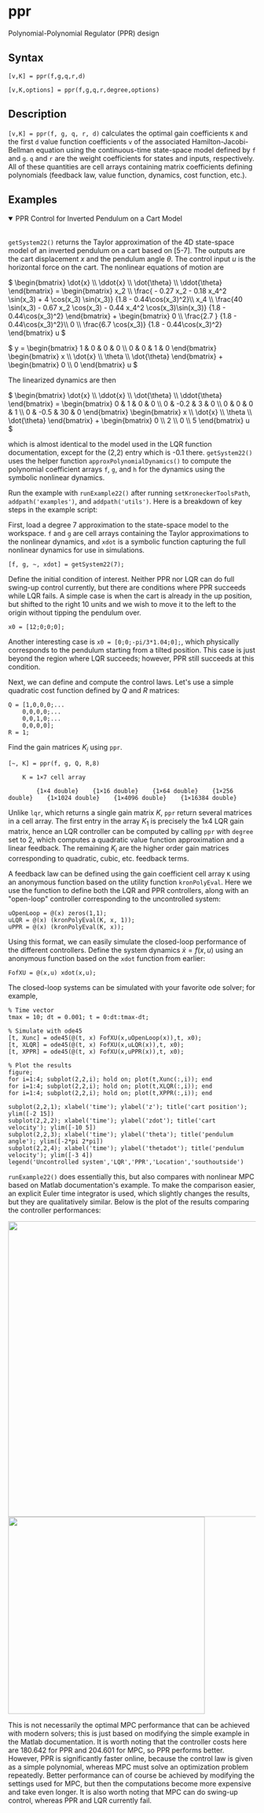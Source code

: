 # ppr
Polynomial-Polynomial Regulator (PPR) design 

## Syntax
`[v,K] = ppr(f,g,q,r,d)`

`[v,K,options] = ppr(f,g,q,r,degree,options)`

## Description
`[v,K] = ppr(f, g, q, r, d)` calculates the optimal gain coefficients `K` and the first `d` value function coefficients `v` of the associated Hamilton-Jacobi-Bellman equation using the continuous-time state-space model defined by `f` and `g`. `q` and `r` are the weight coefficients for states and inputs, respectively. 
All of these quantities are cell arrays containing matrix coefficients defining polynomials (feedback law, value function, dynamics, cost function, etc.).

<!-- example -->

## Examples
<!-- collapse all -->
<!-- ### LQR Control for Inverted Pendulum Model -->

<details open>
<summary>PPR Control for Inverted Pendulum on a Cart Model</summary>
<br>

`getSystem22()` returns the Taylor approximation of the 4D state-space model of an inverted pendulum on a cart based on [5-7].
The outputs are the cart displacement $x$ and the pendulum angle $\theta$. 
The control input $u$ is the horizontal force on the cart.
The nonlinear equations of motion are

$`
        \begin{bmatrix}
        \dot{x} \\
        \ddot{x} \\
        \dot{\theta} \\
        \ddot{\theta}
    \end{bmatrix}
    =              
    \begin{bmatrix}
         x_2 \\ 
         \frac{ - 0.27 x_2 - 0.18 x_4^2 \sin(x_3)  + 4 \cos(x_3) \sin(x_3)}
         {1.8 - 0.44\cos(x_3)^2}\\ 
         x_4 \\ 
         \frac{40 \sin(x_3) - 0.67 x_2 \cos(x_3) - 0.44 x_4^2 \cos(x_3)\sin(x_3)}
         {1.8 - 0.44\cos(x_3)^2}
    \end{bmatrix}
    +            
    \begin{bmatrix}
         0 \\ 
         \frac{2.7 }
         {1.8 - 0.44\cos(x_3)^2}\\ 
         0 \\ 
         \frac{6.7 \cos(x_3)}
         {1.8 - 0.44\cos(x_3)^2}
    \end{bmatrix} u
`$

$`
    y =
    \begin{bmatrix}
        1 & 0 & 0 & 0 \\
        0 & 0 & 1 & 0
    \end{bmatrix}
    \begin{bmatrix}
        x \\
        \dot{x} \\
        \theta \\
        \dot{\theta}
    \end{bmatrix}
    +
    \begin{bmatrix}
        0 \\
        0
    \end{bmatrix} u
`$

The linearized dynamics are then

$`
    \begin{bmatrix}
        \dot{x} \\
        \ddot{x} \\
        \dot{\theta} \\
        \ddot{\theta}
    \end{bmatrix}
    =
    \begin{bmatrix}
        0 & 1 & 0 & 0 \\
        0 & -0.2 & 3 & 0 \\
        0 & 0 & 0 & 1 \\
        0 & -0.5 & 30 & 0
    \end{bmatrix}
    \begin{bmatrix}
        x \\
        \dot{x} \\
        \theta \\
        \dot{\theta}
    \end{bmatrix}
    +
    \begin{bmatrix}
        0 \\
        2 \\
        0 \\
        5
    \end{bmatrix} u
`$

which is almost identical to the model used in the LQR function documentation, except for the (2,2) entry which is -0.1 there. 
`getSystem22()` uses the helper function `approxPolynomialDynamics()` to compute the polynomial coefficient arrays `f`, `g`, and `h` for the dynamics using the symbolic nonlinear dynamics.

Run the example with `runExample22()` after running `setKroneckerToolsPath`, `addpath('examples')`, and `addpath('utils')`. Here is a breakdown of key steps in the example script:

First, load a degree 7 approximation to the state-space model to the workspace. `f` and `g` are cell arrays containing the Taylor approximations to the nonlinear dynamics, and `xdot` is a symbolic function capturing the full nonlinear dynamics for use in simulations.
```
[f, g, ~, xdot] = getSystem22(7);
```

Define the initial condition of interest.
Neither PPR nor LQR can do full swing-up control currently, but there are conditions where PPR succeeds while LQR fails.
A simple case is when the cart is already in the up position, but shifted to the right 10 units and we wish to move it to the left to the origin without tipping the pendulum over.
```
x0 = [12;0;0;0];
```
Another interesting case is `x0 = [0;0;-pi/3*1.04;0];`, which physically corresponds to the pendulum starting from a tilted position. 
This case is just beyond the region where LQR succeeds; however, PPR still succeeds at this condition.

Next, we can define and compute the control laws.
Let's use a simple quadratic cost function defined by $Q$ and $R$ matrices: 
```
Q = [1,0,0,0;...
    0,0,0,0;...
    0,0,1,0;...
    0,0,0,0];
R = 1;
```
Find the gain matrices $K_i$ using `ppr`. 

```
[~, K] = ppr(f, g, Q, R,8)
```
```console
    K = 1×7 cell array

        {1×4 double}    {1×16 double}    {1×64 double}    {1×256 double}    {1×1024 double}    {1×4096 double}    {1×16384 double}
```

Unlike `lqr`, which returns a single gain matrix $K$, `ppr` return several matrices in a cell array. 
The first entry in the array $K_1$ is precisely the 1x4 LQR gain matrix, hence an LQR controller can be computed by calling `ppr` with `degree` set to 2, which computes a quadratic value function approximation and a linear feedback. 
The remaining $K_i$ are the higher order gain matrices corresponding to quadratic, cubic, etc. feedback terms. 

A feedback law can be defined using the gain coefficient cell array `K` using an anonymous function based on the utility function `kronPolyEval`. 
Here we use the function to define both the LQR and PPR controllers, along with an "open-loop" controller corresponding to the uncontrolled system: 
```
uOpenLoop = @(x) zeros(1,1);
uLQR = @(x) (kronPolyEval(K, x, 1));
uPPR = @(x) (kronPolyEval(K, x));
```

Using this format, we can easily simulate the closed-loop performance of the different controllers. 
Define the system dynamics $\dot{x} = f(x,u)$ using an anonymous function based on the `xdot` function from earlier:
```
FofXU = @(x,u) xdot(x,u);
```

The closed-loop systems can be simulated with your favorite ode solver; for example, 
```
% Time vector
tmax = 10; dt = 0.001; t = 0:dt:tmax-dt;

% Simulate with ode45
[t, Xunc] = ode45(@(t, x) FofXU(x,uOpenLoop(x)),t, x0);
[t, XLQR] = ode45(@(t, x) FofXU(x,uLQR(x)),t, x0);
[t, XPPR] = ode45(@(t, x) FofXU(x,uPPR(x)),t, x0);

% Plot the results 
figure; 
for i=1:4; subplot(2,2,i); hold on; plot(t,Xunc(:,i)); end
for i=1:4; subplot(2,2,i); hold on; plot(t,XLQR(:,i)); end
for i=1:4; subplot(2,2,i); hold on; plot(t,XPPR(:,i)); end

subplot(2,2,1); xlabel('time'); ylabel('z'); title('cart position'); ylim([-2 15])
subplot(2,2,2); xlabel('time'); ylabel('zdot'); title('cart velocity'); ylim([-10 5])
subplot(2,2,3); xlabel('time'); ylabel('theta'); title('pendulum angle'); ylim([-2*pi 2*pi])
subplot(2,2,4); xlabel('time'); ylabel('thetadot'); title('pendulum velocity'); ylim([-3 4])
legend('Uncontrolled system','LQR','PPR','Location','southoutside')
```

`runExample22()` does essentially this, but also compares with nonlinear MPC based on Matlab documentation's example.
To make the comparison easier, an explicit Euler time integrator is used, which slightly changes the results, but they are qualitatively similar. 
Below is the plot of the results comparing the controller performances: 

<img src="https://cnick1.github.io/images/invertedPendulumExample.png" width="600">
<img src="https://cnick1.github.io/images/invertedPendulumExampleControls.png" width="400">

This is not necessarily the optimal MPC performance that can be achieved with modern solvers; this is just based on modifying the simple example in the Matlab documentation. 
It is worth noting that the controller costs here are 180.642 for PPR and 204.601 for MPC, so PPR performs better. 
However, PPR is significantly faster online, because the control law is given as a simple polynomial, whereas MPC must solve an optimization problem repeatedly. 
Better performance can of course be achieved by modifying the settings used for MPC, but then the computations become more expensive and take even longer. 
It is also worth noting that MPC can do swing-up control, whereas PPR and LQR currently fail.

</details>